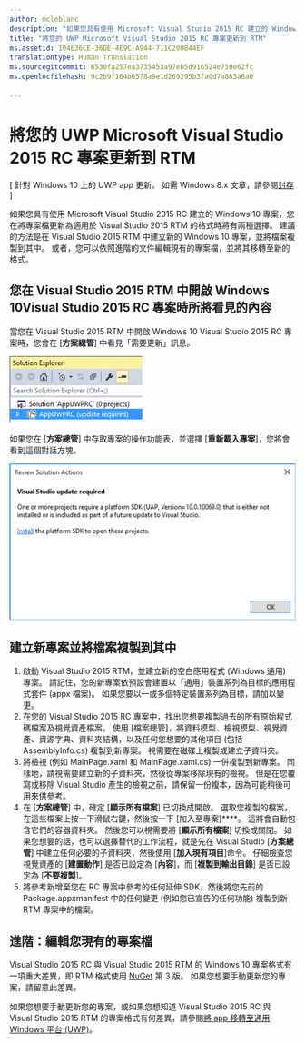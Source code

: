 ```yaml
---
author: mcleblanc
description: "如果您具有使用 Microsoft Visual Studio 2015 RC 建立的 Windows 10 專案，您在將專案檔更新為適用於 Visual Studio 2015 RTM 的格式時將有兩種選擇。"
title: "將您的 UWP Microsoft Visual Studio 2015 RC 專案更新到 RTM"
ms.assetid: 104E36CE-36DE-4E9C-A944-711C200B44EF
translationtype: Human Translation
ms.sourcegitcommit: 6530fa257ea3735453a97eb5d916524e750e62fc
ms.openlocfilehash: 9c2b9f164b6578a9e1d269295b3fa0d7a863a6a0

---
```


# 將您的 UWP Microsoft Visual Studio 2015 RC 專案更新到 RTM

\[ 針對 Windows 10 上的 UWP app 更新。 如需 Windows 8.x 文章，請參閱[封存](http://go.microsoft.com/fwlink/p/?linkid=619132) \]

如果您具有使用 Microsoft Visual Studio 2015 RC 建立的 Windows 10 專案，您在將專案檔更新為適用於 Visual Studio 2015 RTM 的格式時將有兩種選擇。 建議的方法是在 Visual Studio 2015 RTM 中建立新的 Windows 10 專案，並將檔案複製到其中。 或者，您可以依照進階的文件編輯現有的專案檔，並將其移轉至新的格式。

## 您在 Visual Studio 2015 RTM 中開啟 Windows 10Visual Studio 2015 RC 專案時所將看見的內容

當您在 Visual Studio 2015 RTM 中開啟 Windows 10 Visual Studio 2015 RC 專案時，您會在 [**方案總管**] 中看見「需要更新」訊息。

![需要更新](images/vsrc-to-rtm/solution-explorer.png)

如果您在 [**方案總管**] 中存取專案的操作功能表，並選擇 [**重新載入專案**]，您將會看到這個對話方塊。

![需要 Visual Studio 更新](images/vsrc-to-rtm/reload-project.png)

## 建立新專案並將檔案複製到其中

1.  啟動 Visual Studio 2015 RTM，並建立新的空白應用程式 (Windows 通用) 專案。 請記住，您的新專案依預設會建置以「通用」裝置系列為目標的應用程式套件 (appx 檔案)。 如果您要以一或多個特定裝置系列為目標，請加以變更。
2.  在您的 Visual Studio 2015 RC 專案中，找出您想要複製過去的所有原始程式碼檔案及視覺資產檔案。 使用 [檔案總管]，將資料模型、檢視模型、視覺資產、資源字典、資料夾結構，以及任何您想要的其他項目 (包括 AssemblyInfo.cs) 複製到新專案。 視需要在磁碟上複製或建立子資料夾。
3.  將檢視 (例如 MainPage.xaml 和 MainPage.xaml.cs) 一併複製到新專案。 同樣地，請視需要建立新的子資料夾，然後從專案移除現有的檢視。 但是在您覆寫或移除 Visual Studio 產生的檢視之前，請保留一份複本，因為可能稍後可用來供參考。
4.  在 [**方案總管**] 中，確定 [**顯示所有檔案**] 已切換成開啟。 選取您複製的檔案，在這些檔案上按一下滑鼠右鍵，然後按一下 [加入至專案]****。 這將會自動包含它們的容器資料夾。 然後您可以視需要將 [**顯示所有檔案**] 切換成關閉。 如果您想要的話，也可以選擇替代的工作流程，就是先在 Visual Studio [**方案總管**] 中建立任何必要的子資料夾，然後使用 [**加入現有項目**]命令。 仔細檢查您視覺資產的 [**建置動作**] 是否已設定為 [**內容**]，而 [**複製到輸出目錄**] 是否已設定為 [**不要複製**]。
5.  將參考新增至您在 RC 專案中參考的任何延伸 SDK，然後將您先前的 Package.appxmanifest 中的任何變更 (例如您已宣告的任何功能) 複製到新 RTM 專案中的檔案。

## 進階：編輯您現有的專案檔

Visual Studio 2015 RC 與 Visual Studio 2015 RTM 的 Windows 10 專案格式有一項重大差異，即 RTM 格式使用 [NuGet](http://docs.nuget.org/) 第 3 版。 如果您想要手動更新您的專案，請留意此差異。

如果您想要手動更新您的專案，或如果您想知道 Visual Studio 2015 RC 與 Visual Studio 2015 RTM 的專案格式有何差異，請參閱[將 app 移轉至通用 Windows 平台 (UWP)](http://msdn.microsoft.com/library/mt148501.aspx)。




<!--HONumber=Jun16_HO4-->


